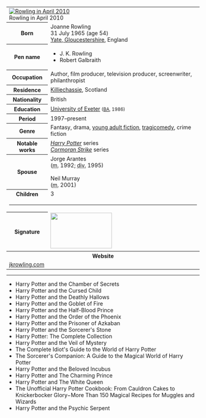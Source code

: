 <table class="infobox vcard">
<tbody>
<tr>
<td colspan="2"><a class="image" title="Rowling in April 2010" href="1.png"><img src="1.png" srcset="1.png" alt="Rowling in April 2010" width="220" height="271" data-file-width="1373" data-file-height="1693" /></a>
<div>Rowling in April 2010</div>
</td>
</tr>
<tr>
<th scope="row">Born</th>
<td>Joanne Rowling<br />31 July 1965<span class="noprint ForceAgeToShow">&nbsp;(age&nbsp;54)</span><br /><a title="Yate" href="https://en.wikipedia.org/wiki/Yate">Yate, Gloucestershire</a>, England</td>
</tr>
<tr>
<th scope="row">Pen name</th>
<td class="nickname">
<div class="plainlist">
<ul>
<li>J. K. Rowling</li>
<li>Robert Galbraith</li>
</ul>
</div>
</td>
</tr>
<tr>
<th scope="row">Occupation</th>
<td class="role">Author, film producer, television producer, screenwriter, philanthropist</td>
</tr>
<tr>
<th scope="row">Residence</th>
<td class="label"><a title="Killiechassie" href="https://en.wikipedia.org/wiki/Killiechassie">Killiechassie</a>, Scotland</td>
</tr>
<tr>
<th scope="row">Nationality</th>
<td class="category">British</td>
</tr>
<tr>
<th scope="row">Education</th>
<td><a title="University of Exeter" href="https://en.wikipedia.org/wiki/University_of_Exeter">University of Exeter</a>&nbsp;<small>(<a title="Bachelor of Arts" href="https://en.wikipedia.org/wiki/Bachelor_of_Arts">BA</a>, 1986)</small></td>
</tr>
<tr>
<th scope="row">Period</th>
<td>1997&ndash;present</td>
</tr>
<tr>
<th scope="row">Genre</th>
<td class="category">Fantasy, drama,&nbsp;<a title="Young adult fiction" href="https://en.wikipedia.org/wiki/Young_adult_fiction">young adult fiction</a>,&nbsp;<a title="Tragicomedy" href="https://en.wikipedia.org/wiki/Tragicomedy">tragicomedy</a>, crime fiction</td>
</tr>
<tr>
<th scope="row">Notable works</th>
<td><em><a title="Harry Potter" href="https://en.wikipedia.org/wiki/Harry_Potter">Harry Potter</a></em>&nbsp;series<br /><em><a title="Cormoran Strike" href="https://en.wikipedia.org/wiki/Cormoran_Strike">Cormoran Strike</a></em>&nbsp;series</td>
</tr>
<tr>
<th scope="row">Spouse</th>
<td>
<div>Jorge Arantes<br />(<abbr title="married">m.</abbr>&nbsp;1992;&nbsp;<abbr title="divorced">div.</abbr>&nbsp;1995)</div>
<br />
<div>Neil Murray<br />(<abbr title="married">m.</abbr>&nbsp;<span class="rt-commentedText" title="26 December 2001">2001</span>)</div>
</td>
</tr>
<tr>
<th scope="row">Children</th>
<td>3</td>
</tr>
<tr>
<td colspan="2"><hr /></td>
</tr>
<tr>
<th scope="row">Signature</th>
<td><a class="image" href="2.png"><img src="2.png" srcset="2.png" alt="" width="160" height="93" data-file-width="640" data-file-height="371" /></a></td>
</tr>
<tr>
<th colspan="2">Website</th>
</tr>
<tr>
<td colspan="2"><span class="url"><a class="external text" href="http://jkrowling.com/" rel="nofollow">jkrowling<wbr />.com</a></span></td>
</tr>
</tbody>
</table>

<hr>


<ul>
 <li><a target="_blank" href="https://github.com/manjunath5496/Harry-Potter-Book-Series/blob/master/hpo(1).pdf" style="text-decoration:none;">Harry Potter and the Chamber of Secrets</a></li>
  
<li><a target="_blank" href="https://github.com/manjunath5496/Harry-Potter-Book-Series/blob/master/hpo(2).pdf" style="text-decoration:none;">Harry Potter and the Cursed Child</a></li>  
  
<li><a target="_blank" href="https://github.com/manjunath5496/Harry-Potter-Book-Series/blob/master/hpo(3).pdf" style="text-decoration:none;">Harry Potter and the Deathly Hallows</a></li>

 
<li><a target="_blank" href="https://github.com/manjunath5496/Harry-Potter-Book-Series/blob/master/hpo(4).pdf" style="text-decoration:none;">Harry Potter and the Goblet of Fire</a></li>
                               
  <li><a target="_blank" href="https://github.com/manjunath5496/Harry-Potter-Book-Series/blob/master/hpo(5).pdf" style="text-decoration:none;">Harry Potter and the Half-Blood Prince </a></li>   

 <li><a target="_blank" href="https://github.com/manjunath5496/Harry-Potter-Book-Series/blob/master/hpo(6).pdf" style="text-decoration:none;">Harry Potter and the Order of the Phoenix</a></li>
                <li><a target="_blank" href="https://github.com/manjunath5496/Harry-Potter-Book-Series/blob/master/hpo(7).pdf" style="text-decoration:none;">Harry Potter and the Prisoner of Azkaban</a></li>  
         <li><a target="_blank" href="https://github.com/manjunath5496/Harry-Potter-Book-Series/blob/master/hpo(8).pdf" style="text-decoration:none;">Harry Potter and the Sorcerer's Stone</a></li>                 
  <li><a target="_blank" href="https://github.com/manjunath5496/Harry-Potter-Book-Series/blob/master/hpo(9).pdf" style="text-decoration:none;">Harry Potter: The Complete Collection</a></li>   

 <li><a target="_blank" href="https://github.com/manjunath5496/Harry-Potter-Book-Series/blob/master/hpo(10).pdf" style="text-decoration:none;">Harry Potter and the Veil of Mystery</a></li>

<li><a target="_blank" href="https://github.com/manjunath5496/Harry-Potter-Book-Series/blob/master/hpo(11).pdf" style="text-decoration:none;">The Complete Idiot's Guide to the World of Harry Potter</a></li>                 
  <li><a target="_blank" href="https://github.com/manjunath5496/Harry-Potter-Book-Series/blob/master/hpo(12).pdf" style="text-decoration:none;">The Sorcerer's Companion: A Guide to the Magical World of Harry Potter</a></li>   

 <li><a target="_blank" href="https://github.com/manjunath5496/Harry-Potter-Book-Series/blob/master/hpo(13).pdf" style="text-decoration:none;">Harry Potter and the Beloved Incubus </a></li>
 <li><a target="_blank" href="https://github.com/manjunath5496/Harry-Potter-Book-Series/blob/master/hpo(14).pdf" style="text-decoration:none;">Harry Potter and The Charming Prince  </a></li>
 
  <li><a target="_blank" href="https://github.com/manjunath5496/Harry-Potter-Book-Series/blob/master/hpo(15).pdf" style="text-decoration:none;">Harry Potter and The White Queen</a></li>   

 <li><a target="_blank" href="https://github.com/manjunath5496/Harry-Potter-Book-Series/blob/master/hpo(16).pdf" style="text-decoration:none;">The Unofficial Harry Potter Cookbook: From Cauldron Cakes to Knickerbocker Glory&minus;More Than 150 Magical Recipes for Muggles and Wizards </a></li>
 <li><a target="_blank" href="https://github.com/manjunath5496/Harry-Potter-Book-Series/blob/master/hpo(17).pdf" style="text-decoration:none;">Harry Potter and the Psychic Serpent   </a></li>
 
 
 
 
 
 
 
 
 
 
 
</ul>
